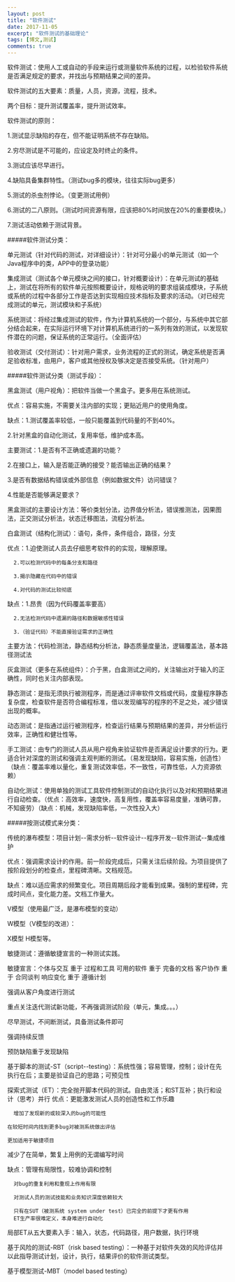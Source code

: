 ```yaml
---
layout: post
title: "软件测试"
date: 2017-11-05
excerpt: "软件测试的基础理论"
tags: [博文,测试]
comments: true
---
```


软件测试：使用人工或自动的手段来运行或测量软件系统的过程，以检验软件系统是否满足规定的要求，并找出与预期结果之间的差异。  

软件测试的五大要素：质量，人员，资源，流程，技术。

两个目标：提升测试覆盖率，提升测试效率。

软件测试的原则：

1.测试显示缺陷的存在，但不能证明系统不存在缺陷。

2.穷尽测试是不可能的，应设定及时终止的条件。

3.测试应该尽早进行。

4.缺陷具备集群特性。（测试bug多的模块，往往实际bug更多）

5.测试的杀虫剂悖论。（变更测试用例）

6.测试的二八原则。（测试时间资源有限，应该把80%时间放在20%的重要模块。）

7.测试活动依赖于测试背景。

#####软件测试分类：

单元测试（针对代码的测试，对详细设计）：针对可分最小的单元测试（如一个Java程序中的类，APP中的登录功能）

集成测试（测试各个单元模块之间的接口，针对概要设计）：在单元测试的基础上，测试在将所有的软件单元按照概要设计，规格说明的要求组装成模块，子系统或系统的过程中各部分工作是否达到实现相应技术指标及要求的活动。（对已经完成测试的单元，测试模块和子系统）

系统测试：将经过集成测试的软件，作为计算机系统的一个部分，与系统中其它部分结合起来，在实际运行环境下对计算机系统进行的一系列有效的测试，以发现软件潜在的问题，保证系统的正常运行。（全面评估）

验收测试（交付测试）：针对用户需求，业务流程的正式的测试，确定系统是否满足验收标准，由用户，客户或其他授权及够决定是否接受系统。（针对用户）

#####软件测试分类（测试手段）：

黑盒测试（用户视角）：把软件当做一个黑盒子。更多用在系统测试。

优点：容易实施，不需要关注内部的实现；更贴近用户的使用角度。

缺点：1.测试覆盖率较低，一般只能覆盖到代码量的不到40%。

2.针对黑盒的自动化测试，复用率低，维护成本高。

主要测试：1.是否有不正确或遗漏的功能？

2.在接口上，输入是否能正确的接受？能否输出正确的结果？

3.是否有数据结构错误或外部信息（例如数据文件）访问错误？

4.性能是否能够满足要求？

黑盒测试的主要设计方法：等价类划分法，边界值分析法，错误推测法，因果图法，正交测试分析法，状态迁移图法，流程分析法。

白盒测试（结构化测试）：语句，条件，条件组合，路径，分支

优点：1.迫使测试人员去仔细思考软件的的实现，理解原理。

      2.可以检测代码中的每条分支和路径

      3.揭示隐藏在代码中的错误

      4.对代码的测试比较彻底

缺点：1.昂贵（因为代码覆盖率要高）

      2.无法检测代码中遗漏的路径和数据敏感性错误

      3.（验证代码）不能直接验证需求的正确性

主要方法：代码检测法，静态结构分析法，静态质量度量法，逻辑覆盖法，基本路径测试法

灰盒测试（更多在系统组件）：介于黑，白盒测试之间的，关注输出对于输入的正确性，同时也关注内部表现。

静态测试：是指无须执行被测程序，而是通过评审软件文档或代码，度量程序静态复杂度，检查软件是否符合编程标准，借以发现编写的程序的不足之处，减少错误出现的概率。

动态测试：是指通过运行被测程序，检查运行结果与预期结果的差异，并分析运行效率，正确性和健壮性等。

手工测试：由专门的测试人员从用户视角来验证软件是否满足设计要求的行为。更适合针对深度的测试和强调主观判断的测试。（易发现缺陷，容易实施，创造性）（缺点：覆盖率难以量化，重复测试效率低，不一致性，可靠性低，人力资源依赖）

自动化测试：使用单独的测试工具软件控制测试的自动化执行以及对和预期结果进行自动检查。（优点：高效率，速度快，高复用性，覆盖率容易度量，准确可靠，不知疲劳）（缺点：机械，发现缺陷率低，一次性投入大）

#####按测试模式来分类：

传统的瀑布模型：项目计划--需求分析--软件设计--程序开发--软件测试--集成维护

优点：强调需求设计的作用。前一阶段完成后，只需关注后续阶段。为项目提供了按阶段划分的检查点，里程碑清晰。文档规范。

缺点：难以适应需求的频繁变化。项目周期后段才能看到成果。强制的里程碑，完成时间点，变化能力差。文档工作量大。

V模型（使用最广泛，是瀑布模型的变动）

W模型（V模型的改进）：

X模型 H模型等。

敏捷测试：遵循敏捷宣言的一种测试实践。

敏捷宣言：个体与交互  重于  过程和工具
          可用的软件  重于  完备的文档
          客户协作    重于  合同谈判
          响应变化    重于  遵循计划

强调从客户角度进行测试

重点关注迭代测试新功能，不再强调测试阶段（单元，集成。。。）

尽早测试，不间断测试，具备测试条件即可

强调持续反馈

预防缺陷重于发现缺陷

基于脚本的测试-ST（script--testing）：系统性强；容易管理，控制；设计在先执行在后；主要是验证自己的思路；可预见性

探索式测试（ET）：完全抛开脚本代码的测试。自由灵活；和ST互补；执行和设计（思考）并行
优点：更能激发测试人员的创造性和工作乐趣

      增加了发现新的或较深入的bug的可能性

    在较短时间内找到更多bug对被测系统做出评估

    更加适用于敏捷项目

减少了在简单，繁复上用例的无谓编写时间

缺点：管理有局限性，较难协调和控制

      对bug的重复利用和重现上作用有限

      对测试人员的测试技能和业务知识深度依赖较大

      只有在SUT（被测系统 system under test）已完全的前提下才更有作用
      ET生产率很难定义，本身难进行自动化

局部ET从五大要素入手：输入，状态，代码路径，用户数据，执行环境

基于风险的测试-RBT（risk based testing）：一种基于对软件失效的风险评估并以此指导测试计划，设计，执行，结果评价的软件测试类型。

基于模型测试-MBT（model based testing）














